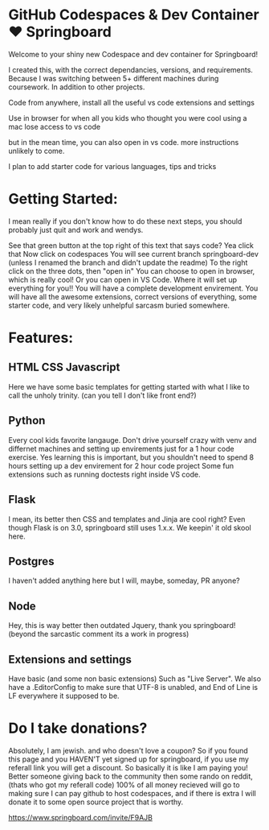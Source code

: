 # GitHub Codespaces & Dev Container ♥️ Springboard

Welcome to your shiny new Codespace and dev container for Springboard!

I created this, with the correct dependancies, versions, and requirements. Because I was switching between 5+ different machines during coursework. In addition to other projects. 

Code from anywhere, install all the useful vs code extensions and settings  

Use in browser for when all you kids who thought you were cool using a mac lose access to vs code

but in the mean time, you can also open in vs code. more instructions unlikely to come.

I plan to add starter code for various languages, tips and tricks  

# Getting Started:

I mean really if you don't know how to do these next steps, you should probably just quit and work and wendys.

See that green button at the top right of this text that says code? Yea click that
Now click on codespaces
You will see current branch springboard-dev (unless I renamed the branch and didn't update the readme)
To the right click on the three dots, then "open in"
You can choose to open in browser, which is really cool! 
Or you can open in VS Code. Where it will set up everything for you!! You will have a complete development envirement.
You will have all the awesome extensions, correct versions of everything, some starter code, and very likely unhelpful sarcasm buried somewhere.


# Features:

## HTML  CSS  Javascript 

Here we have some basic templates for getting started with what I like to call the unholy trinity. (can you tell I don't like front end?)

## Python

Every cool kids favorite langauge.
Don't drive yourself crazy with venv and differnet machines and setting up envirements just for a 1 hour code exercise. 
Yes learning this is important, but you shouldn't need to spend 8 hours setting up a dev envirement for 2 hour code project
Some fun extensions such as running doctests right inside VS code.

## Flask

I mean, its better then CSS and templates and Jinja are cool right? 
Even though Flask is on 3.0, springboard still uses 1.x.x. 
We keepin' it old skool here.

## Postgres 

I haven't added anything here but I will, maybe, someday, PR anyone?

## Node

Hey, this is way better then outdated Jquery, thank you springboard! (beyond the sarcastic comment its a work in progress)

## Extensions and settings

Have basic (and some non basic extensions) Such as "Live Server".
We also have a .EditorConfig to make sure that UTF-8 is unabled, and End of Line is LF everywhere it supposed to be.

# Do I take donations?

Absolutely, I am jewish. and who doesn't love a coupon? So if you found this page and you HAVEN'T yet signed up for springboard, if you use my referall link you will get a discount.
So basically it is like I am paying you! Better someone giving back to the community then some rando on reddit, (thats who got my referall code)
100% of all money recieved will go to making sure I can pay github to host codespaces, and if there is extra I will donate it to some open source project that is worthy. 

https://www.springboard.com/invite/F9AJB


